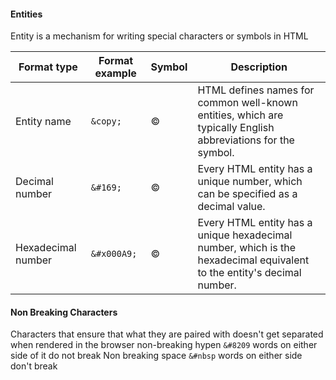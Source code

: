 #### Entities 
Entity is a mechanism for writing special characters or symbols in HTML 

|Format type|Format example|Symbol|Description|
|---|---|---|---|
|Entity name|`&copy;`|©|HTML defines names for common well-known entities, which are typically English abbreviations for the symbol.|
|Decimal number|`&#169;`|©|Every HTML entity has a unique number, which can be specified as a decimal value.|
|Hexadecimal number|`&#x000A9;`|©|Every HTML entity has a unique hexadecimal number, which is the hexadecimal equivalent to the entity's decimal number.|

#### Non Breaking Characters
Characters that ensure that what they are paired with doesn't get separated when rendered in the browser
non-breaking hypen
	`&#8209`
	words on either side of it do not break 
Non breaking space
	`&#nbsp`
	words on either side don't break 
